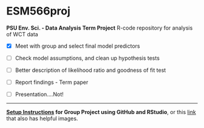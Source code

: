 # ESM566proj

**PSU Env. Sci. - Data Analysis Term Project**
R-code repository for analysis of WCT data
 

- [x] Meet with group and select final model predictors
- [ ] Check model assumptions, and clean up hypothesis tests
- [ ] Better description of likelihood ratio and goodness of fit test

- [ ] Report findings - Term paper
- [ ] Presentation....Not!

----------

**[Setup Instructions](http://psu-envstats.github.io/GitHub-for-RStudio) for Group Project using GitHub and RStudio**, or this [link](https://github.com/PSU-Env/GitHub-for-RStudio) that also has helpful images. 

